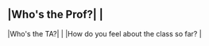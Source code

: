 |Who's the Prof?| |
-------------------
|Who's the TA?| |
|How do you feel about the class so far? |
